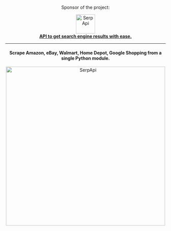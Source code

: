 
<div align="center">
<p>Sponsor of the project:</p>
<div>
   <img src="https://user-images.githubusercontent.com/78694043/231375638-5bbf2989-fc7b-482a-b6fe-603d1d6d613f.svg" width="60" alt="SerpApi">
</div>
<a href="https://serpapi.com">
	<b>API to get search engine results with ease.</b>
</a>
</div>

____

<h4 align="center">
  Scrape Amazon, eBay, Walmart, Home Depot, Google Shopping from a single Python module.
</h4>

<div align="center">
   <img src="https://user-images.githubusercontent.com/78694043/231951681-c56b79ce-1643-406c-90c7-39692c6eeaee.svg" width="500" alt="SerpApi">
</div>
